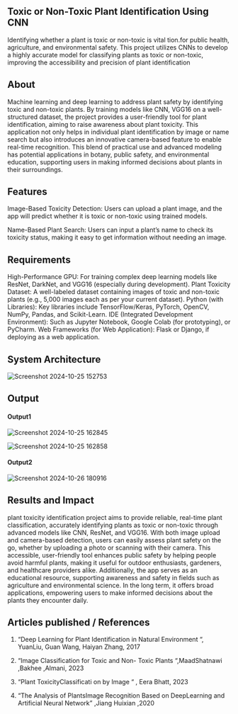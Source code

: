 ## Toxic or Non-Toxic Plant Identification Using CNN
Identifying whether a plant is toxic or non-toxic is vital tion.for public health, agriculture, and environmental safety. This project utilizes CNNs to develop a highly accurate model for classifying plants as toxic or non-toxic, improving the accessibility and precision of plant identification

## About
Machine learning and deep learning to address plant safety by identifying toxic and non-toxic plants. By training models like CNN,  VGG16 on a well-structured dataset, the project provides a user-friendly tool for plant identification, aiming to raise awareness about plant toxicity. This application not only helps in individual plant identification by image or name search but also introduces an innovative camera-based feature to enable real-time recognition. This blend of practical use and advanced modeling has potential applications in botany, public safety, and environmental education, supporting users in making informed decisions about plants in their surroundings.



## Features

Image-Based Toxicity Detection: Users can upload a plant image, and the app will predict whether it is toxic or non-toxic using trained models.

Name-Based Plant Search: Users can input a plant’s name to check its toxicity status, making it easy to get information without needing an image.

## Requirements

High-Performance GPU: For training complex deep learning models like ResNet, DarkNet, and VGG16 (especially during development).
Plant Toxicity Dataset: A well-labeled dataset containing images of toxic and non-toxic plants (e.g., 5,000 images each as per your current dataset).
Python (with Libraries): Key libraries include TensorFlow/Keras, PyTorch, OpenCV, NumPy, Pandas, and Scikit-Learn.
IDE (Integrated Development Environment): Such as Jupyter Notebook, Google Colab (for prototyping), or PyCharm.
Web Frameworks (for Web Application): Flask or Django, if deploying as a web application.


## System Architecture
<!--Embed the system architecture diagram as shown below-->

![Screenshot 2024-10-25 152753](https://github.com/user-attachments/assets/d3fe44e7-59a0-411e-8da5-26657f5cc9e4)


## Output

<!--Embed the Output picture at respective places as shown below as shown below-->
#### Output1 

![Screenshot 2024-10-25 162845](https://github.com/user-attachments/assets/c145fd34-a56d-470f-b0cc-c0efde21958b)

![Screenshot 2024-10-25 162858](https://github.com/user-attachments/assets/b5736969-ee2f-4c18-bcb1-96e058bd5792)

#### Output2 

![Screenshot 2024-10-26 180916](https://github.com/user-attachments/assets/ffc03ebc-06d1-4336-aee5-65ee1ccbf549)



## Results and Impact

plant toxicity identification project aims to provide reliable, real-time plant classification, accurately identifying plants as toxic or non-toxic through advanced models like CNN, ResNet, and VGG16. With both image upload and camera-based detection, users can easily assess plant safety on the go, whether by uploading a photo or scanning with their camera. This accessible, user-friendly tool enhances public safety by helping people avoid harmful plants, making it useful for outdoor enthusiasts, gardeners, and healthcare providers alike. Additionally, the app serves as an educational resource, supporting awareness and safety in fields such as agriculture and environmental science. In the long term, it offers broad applications, empowering users to make informed decisions about the plants they encounter daily.

## Articles published / References

1. “Deep Learning for Plant Identification in Natural Environment “, YuanLiu,
Guan Wang, Haiyan Zhang, 2017

2. “Image Classification for Toxic and Non- Toxic Plants “,MaadShatnawi ,Bakhee ,Almani, 2023

3. “Plant ToxicityClassificati on by Image “ , Eera Bhatt, 2023

4. “The Analysis of PlantsImage Recognition Based on
DeepLearning and Artificial Neural Network” ,Jiang
Huixian ,2020




